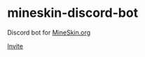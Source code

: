 # mineskin-discord-bot

Discord bot for [MineSkin.org](https://mineskin.org)

[Invite](http://yeleha.co/mineskin-discord)
